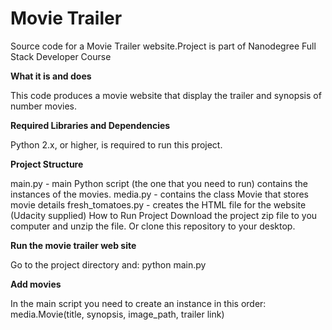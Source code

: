 # Movie Trailer

Source code for a Movie Trailer website.Project is part of Nanodegree Full Stack Developer Course

**What it is and does**

This code produces a movie website that display the trailer and synopsis of number movies.

**Required Libraries and Dependencies**

Python 2.x, or higher, is required to run this project. 

**Project Structure**

main.py - main Python script (the one that you need to run) contains the instances of the movies. 
media.py - contains the class Movie that stores movie details
fresh_tomatoes.py - creates the HTML file for the website (Udacity supplied)
How to Run Project
Download the project zip file to you computer and unzip the file. Or clone this repository to your desktop.

**Run the movie trailer web site**

Go to the project directory and: python main.py

**Add movies**

In the main script you need to create an instance in this order:
media.Movie(title, synopsis, image_path, trailer link)
